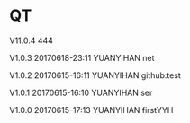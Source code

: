 # QT


V11.0.4 444

V1.0.3 20170618-23:11 YUANYIHAN net


V1.0.2 20170615-16:11 YUANYIHAN github:test

V1.0.1 20170615-16:10 YUANYIHAN ser
 
V1.0.0 20170615-17:13 YUANYIHAN firstYYH


